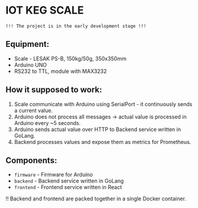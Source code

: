 # IOT KEG SCALE

```
!!! The project is in the early development stage !!!
```

## Equipment:

- Scale - LESAK PS-B, 150kg/50g, 350x350mm
- Arduino UNO
- RS232 to TTL, module with MAX3232

## How it supposed to work:

1. Scale communicate with Arduino using SerialPort - it continuously sends a current value.
1. Arduino does not process all messages -> actual value is processed in Arduino every ~5 seconds.
1. Arduino sends actual value over HTTP to Backend service written in GoLang.
1. Backend processes values and expose them as metrics for Prometheus.

## Components:

- `firmware` - Firmware for Arduino
- `backend` - Backend service written in GoLang
- `frontend` - Frontend service written in React

!! Backend and frontend are packed together in a single Docker container.